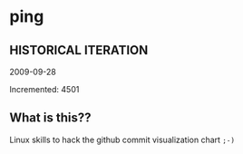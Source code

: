 # ping

## HISTORICAL ITERATION
2009-09-28

Incremented: 4501

## What is this?? 
Linux skills to hack the github commit visualization chart `;-)`
